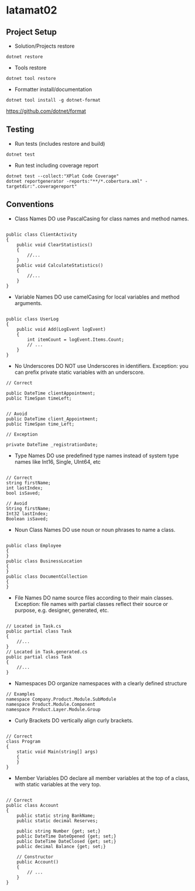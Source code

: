 # latamat02

## Project Setup
- Solution/Projects restore
```
dotnet restore
```

- Tools restore
```
dotnet tool restore
```

- Formatter install/documentation
```
dotnet tool install -g dotnet-format
```
https://github.com/dotnet/format

## Testing
- Run tests (includes restore and build)
```
dotnet test
```

- Run test including coverage report
```
dotnet test --collect:"XPlat Code Coverage"
dotnet reportgenerator -reports:"**/*.cobertura.xml" -targetdir:".coveragereport"
```

## Conventions
- Class Names
DO use PascalCasing for class names and method names.
```

public class ClientActivity
{
    public void ClearStatistics()
    {
        //...
    }
    public void CalculateStatistics()
    {
        //...
    }
}
```

- Variable Names
DO use camelCasing for local variables and method arguments.
```

public class UserLog
{
    public void Add(LogEvent logEvent)
    {
        int itemCount = logEvent.Items.Count;
        // ...
    }
}
```

- No Underscores
DO NOT use Underscores in identifiers.
Exception: you can prefix private static variables with an underscore.
```
// Correct

public DateTime clientAppointment;
public TimeSpan timeLeft;

 
// Avoid
public DateTime client_Appointment;
public TimeSpan time_Left;
 
// Exception

private DateTime _registrationDate;
```

- Type Names
DO use predefined type names instead of system type names like Int16, Single, UInt64, etc
```

// Correct
string firstName;
int lastIndex;
bool isSaved;
 
// Avoid
String firstName;
Int32 lastIndex;
Boolean isSaved;
```

- Noun Class Names
DO use noun or noun phrases to name a class.
```

public class Employee
{
}
public class BusinessLocation
{
}
public class DocumentCollection
{
}
```

- File Names
DO name source files according to their main classes. Exception: file names with partial classes reflect their source or purpose, e.g. designer, generated, etc.
```

// Located in Task.cs
public partial class Task
{
    //...
}
// Located in Task.generated.cs
public partial class Task
{
    //...
}
```

- Namespaces
DO organize namespaces with a clearly defined structure
```
// Examples
namespace Company.Product.Module.SubModule
namespace Product.Module.Component
namespace Product.Layer.Module.Group
```

- Curly Brackets
DO vertically align curly brackets.
```

// Correct
class Program
{
    static void Main(string[] args)
    {
    }
}
```

- Member Variables
DO declare all member variables at the top of a class, with static variables at the very top.
```

// Correct
public class Account
{
    public static string BankName;
    public static decimal Reserves;
 
    public string Number {get; set;}
    public DateTime DateOpened {get; set;}
    public DateTime DateClosed {get; set;}
    public decimal Balance {get; set;}
 
    // Constructor
    public Account()
    {
        // ...
    }
}
```